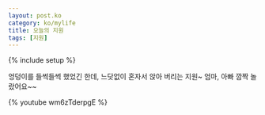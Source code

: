 ```yaml
---
layout: post.ko
category: ko/mylife
title: 오늘의 지원
tags: [지원]
---
```

{% include setup %}

엉덩이를 들썩들썩 했었긴 한데, 느닷없이 혼자서 앉아 버리는 지원~ 엄마, 아빠 깜짝 놀랐어요~~

{% youtube wm6zTderpgE %}
